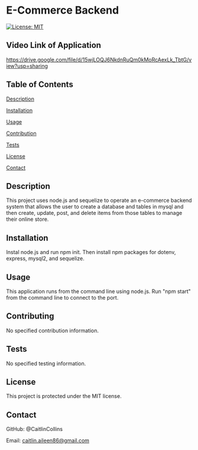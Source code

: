 # E-Commerce Backend

 [![License: MIT](https://img.shields.io/badge/License-MIT-yellow.svg)](https://opensource.org/licenses/MIT)
  
  ## Video Link of Application
  https://drive.google.com/file/d/15wjLOQJ6NkdnRuQm0kMoRcAexLk_TbtG/view?usp=sharing
  
  
  ## Table of Contents
  [Description](https://github.com/CaitlinCollins/e-commerce/blob/main/README.md#description)
  
  [Installation](https://github.com/CaitlinCollins/e-commerce/blob/main/README.md#installation)
  
  [Usage](https://github.com/CaitlinCollins/e-commerce/blob/main/README.md#usage)
  
  [Contribution](https://github.com/CaitlinCollins/e-commerce/blob/main/README.md#contribution)
  
  [Tests](https://github.com/CaitlinCollins/e-commerce/blob/main/README.md#tests)
  
  [License](https://github.com/CaitlinCollins/e-commerce/blob/main/README.md#license)
  
  [Contact](https://github.com/CaitlinCollins/e-commerce/blob/main/README.md#contact)
  
  ## Description
  This project uses node.js and sequelize to operate an e-commerce backend system that allows the user to create a database and tables in mysql     and then create, update, post, and delete items from those tables to manage their online store.
  
  ## Installation
  Instal node.js and run npm init. Then install npm packages for dotenv, express, mysql2, and sequelize.
  
  ## Usage
  This application runs from the command line using node.js. Run "npm start" from the command line to connect to the port. 
  
  ## Contributing
  No specified contribution information. 

  ## Tests
  No specified testing information. 
  
  ## License
  This project is protected under the MIT license.
  ## Contact
  GitHub: @CaitlinCollins

  Email: caitlin.aileen86@gmail.com
  
